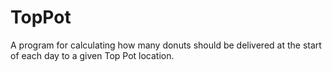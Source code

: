 # TopPot

A program for calculating how many donuts should be delivered at the start of each day to a given Top Pot location.